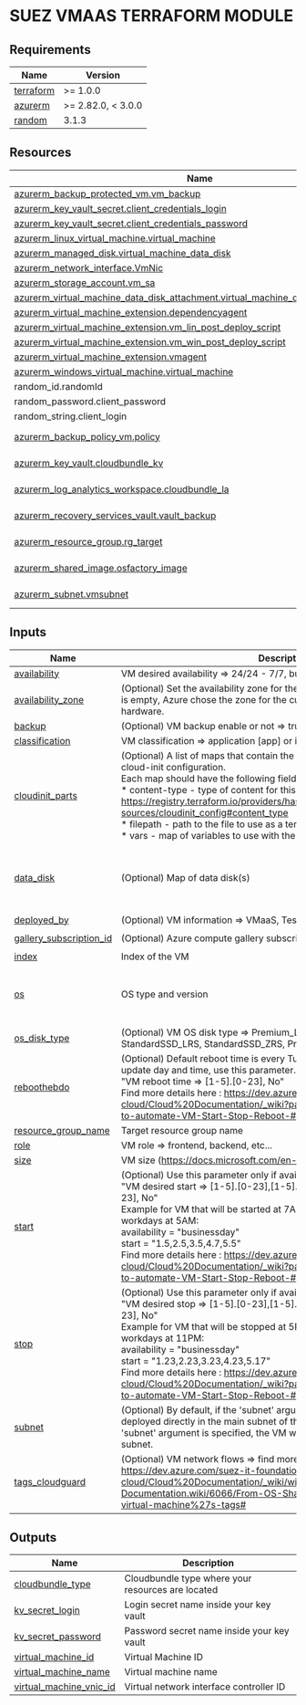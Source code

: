 <!-- BEGIN_TF_DOCS -->
# SUEZ VMAAS TERRAFORM MODULE



## Requirements

| Name | Version |
|------|---------|
| <a name="requirement_terraform"></a> [terraform](#requirement\_terraform) | >= 1.0.0 |
| <a name="requirement_azurerm"></a> [azurerm](#requirement\_azurerm) | >= 2.82.0, < 3.0.0 |
| <a name="requirement_random"></a> [random](#requirement\_random) | 3.1.3 |

## Resources

| Name | Type |
|------|------|
| [azurerm_backup_protected_vm.vm_backup](https://registry.terraform.io/providers/hashicorp/azurerm/latest/docs/resources/backup_protected_vm) | resource |
| [azurerm_key_vault_secret.client_credentials_login](https://registry.terraform.io/providers/hashicorp/azurerm/latest/docs/resources/key_vault_secret) | resource |
| [azurerm_key_vault_secret.client_credentials_password](https://registry.terraform.io/providers/hashicorp/azurerm/latest/docs/resources/key_vault_secret) | resource |
| [azurerm_linux_virtual_machine.virtual_machine](https://registry.terraform.io/providers/hashicorp/azurerm/latest/docs/resources/linux_virtual_machine) | resource |
| [azurerm_managed_disk.virtual_machine_data_disk](https://registry.terraform.io/providers/hashicorp/azurerm/latest/docs/resources/managed_disk) | resource |
| [azurerm_network_interface.VmNic](https://registry.terraform.io/providers/hashicorp/azurerm/latest/docs/resources/network_interface) | resource |
| [azurerm_storage_account.vm_sa](https://registry.terraform.io/providers/hashicorp/azurerm/latest/docs/resources/storage_account) | resource |
| [azurerm_virtual_machine_data_disk_attachment.virtual_machine_data_disk_attachment](https://registry.terraform.io/providers/hashicorp/azurerm/latest/docs/resources/virtual_machine_data_disk_attachment) | resource |
| [azurerm_virtual_machine_extension.dependencyagent](https://registry.terraform.io/providers/hashicorp/azurerm/latest/docs/resources/virtual_machine_extension) | resource |
| [azurerm_virtual_machine_extension.vm_lin_post_deploy_script](https://registry.terraform.io/providers/hashicorp/azurerm/latest/docs/resources/virtual_machine_extension) | resource |
| [azurerm_virtual_machine_extension.vm_win_post_deploy_script](https://registry.terraform.io/providers/hashicorp/azurerm/latest/docs/resources/virtual_machine_extension) | resource |
| [azurerm_virtual_machine_extension.vmagent](https://registry.terraform.io/providers/hashicorp/azurerm/latest/docs/resources/virtual_machine_extension) | resource |
| [azurerm_windows_virtual_machine.virtual_machine](https://registry.terraform.io/providers/hashicorp/azurerm/latest/docs/resources/windows_virtual_machine) | resource |
| random_id.randomId | resource |
| random_password.client_password | resource |
| random_string.client_login | resource |
| [azurerm_backup_policy_vm.policy](https://registry.terraform.io/providers/hashicorp/azurerm/latest/docs/data-sources/backup_policy_vm) | data source |
| [azurerm_key_vault.cloudbundle_kv](https://registry.terraform.io/providers/hashicorp/azurerm/latest/docs/data-sources/key_vault) | data source |
| [azurerm_log_analytics_workspace.cloudbundle_la](https://registry.terraform.io/providers/hashicorp/azurerm/latest/docs/data-sources/log_analytics_workspace) | data source |
| [azurerm_recovery_services_vault.vault_backup](https://registry.terraform.io/providers/hashicorp/azurerm/latest/docs/data-sources/recovery_services_vault) | data source |
| [azurerm_resource_group.rg_target](https://registry.terraform.io/providers/hashicorp/azurerm/latest/docs/data-sources/resource_group) | data source |
| [azurerm_shared_image.osfactory_image](https://registry.terraform.io/providers/hashicorp/azurerm/latest/docs/data-sources/shared_image) | data source |
| [azurerm_subnet.vmsubnet](https://registry.terraform.io/providers/hashicorp/azurerm/latest/docs/data-sources/subnet) | data source |

## Inputs

| Name | Description | Type | Default | Required |
|------|-------------|------|---------|:--------:|
| <a name="input_availability"></a> [availability](#input\_availability) | VM desired availability => 24/24 - 7/7, businessday, self-care, sleep | `string` | `"businessday"` | no |
| <a name="input_availability_zone"></a> [availability\_zone](#input\_availability\_zone) | (Optional) Set the availability zone for the Virtual Machine. By default, value is empty, Azure chose the zone for the customer depending on available hardware. | `string` | `""` | no |
| <a name="input_backup"></a> [backup](#input\_backup) | (Optional) VM backup enable or not => true, false | `string` | `"false"` | no |
| <a name="input_classification"></a> [classification](#input\_classification) | VM classification => application [app] or infrastructure [infra] | `string` | `"app"` | no |
| <a name="input_cloudinit_parts"></a> [cloudinit\_parts](#input\_cloudinit\_parts) | (Optional) A list of maps that contain the information for each part in the cloud-init configuration.<br>Each map should have the following fields:<br>* content-type - type of content for this part, e.g. text/x-shellscript => https://registry.terraform.io/providers/hashicorp/template/latest/docs/data-sources/cloudinit_config#content_type<br>* filepath - path to the file to use as a template<br>* vars - map of variables to use with the part template | <pre>list(object({<br>    content-type = string<br>    filepath     = string<br>    vars         = map(string)<br>  }))</pre> | `[]` | no |
| <a name="input_data_disk"></a> [data\_disk](#input\_data\_disk) | (Optional) Map of data disk(s) | <pre>map(object({<br>    size = number<br>    type = string<br>    lun  = number<br>  }))</pre> | `{}` | no |
| <a name="input_deployed_by"></a> [deployed\_by](#input\_deployed\_by) | (Optional) VM information => VMaaS, Test\_by\_VMaaS | `string` | `"VMaaS"` | no |
| <a name="input_gallery_subscription_id"></a> [gallery\_subscription\_id](#input\_gallery\_subscription\_id) | (Optional) Azure compute gallery subscription ID | `string` | `"d980e79b-480a-4282-a6b5-27e052e79f4b"` | no |
| <a name="input_index"></a> [index](#input\_index) | Index of the VM | `number` | n/a | yes |
| <a name="input_os"></a> [os](#input\_os) | OS type and version | <pre>object({<br>    type    = string<br>    version = string<br>  })</pre> | n/a | yes |
| <a name="input_os_disk_type"></a> [os\_disk\_type](#input\_os\_disk\_type) | (Optional) VM OS disk type => Premium\_LRS, Standard\_LRS, StandardSSD\_LRS, StandardSSD\_ZRS, Premium\_ZRS | `string` | `"Standard_LRS"` | no |
| <a name="input_reboothebdo"></a> [reboothebdo](#input\_reboothebdo) | (Optional) Default reboot time is every Tuesday at 4AM (2.4). In order to update day and time, use this parameter. <br>  "VM reboot time => [1-5].[0-23], No"<br>  Find more details here : https://dev.azure.com/suez-it-foundations-cloud/Cloud%20Documentation/_wiki?pageId=6263&friendlyName=How-to-automate-VM-Start-Stop-Reboot-# | `string` | `"2.4"` | no |
| <a name="input_resource_group_name"></a> [resource\_group\_name](#input\_resource\_group\_name) | Target resource group name | `string` | n/a | yes |
| <a name="input_role"></a> [role](#input\_role) | VM role => frontend, backend, etc... | `string` | n/a | yes |
| <a name="input_size"></a> [size](#input\_size) | VM size (https://docs.microsoft.com/en-us/azure/virtual-machines/sizes). | `string` | n/a | yes |
| <a name="input_start"></a> [start](#input\_start) | (Optional) Use this parameter only if availability = "businessday".<br>  "VM desired start => [1-5].[0-23],[1-5].[0-23],[1-5].[0-23],[1-5].[0-23], No"<br>  Example for VM that will be started at 7AM on Thursday and all others workdays at 5AM: <br>    availability = "businessday"<br>    start        = "1.5,2.5,3.5,4.7,5.5"<br>  Find more details here : https://dev.azure.com/suez-it-foundations-cloud/Cloud%20Documentation/_wiki?pageId=6263&friendlyName=How-to-automate-VM-Start-Stop-Reboot-# | `string` | `""` | no |
| <a name="input_stop"></a> [stop](#input\_stop) | (Optional) Use this parameter only if availability = "businessday".<br>  "VM desired stop => [1-5].[0-23],[1-5].[0-23],[1-5].[0-23],[1-5].[0-23], No"<br>  Example for VM that will be stopped at 5PM on Thursday and all others workdays at 11PM: <br>    availability = "businessday"<br>    start        = "1.23,2.23,3.23,4.23,5.17"<br>  Find more details here : https://dev.azure.com/suez-it-foundations-cloud/Cloud%20Documentation/_wiki?pageId=6263&friendlyName=How-to-automate-VM-Start-Stop-Reboot-# | `string` | `""` | no |
| <a name="input_subnet"></a> [subnet](#input\_subnet) | (Optional) By default, if the 'subnet' argument is not defined, the VM will be deployed directly in the main subnet of the Cloud Bundle. However, if the 'subnet' argument is specified, the VM will be deployed in the designated subnet. | `string` | `""` | no |
| <a name="input_tags_cloudguard"></a> [tags\_cloudguard](#input\_tags\_cloudguard) | (Optional) VM network flows => find more details here : https://dev.azure.com/suez-it-foundations-cloud/Cloud%20Documentation/_wiki/wikis/Cloud-Documentation.wiki/6066/From-OS-Shared-Image-Gallery?anchor=set-virtual-machine%27s-tags# | `map(any)` | <pre>{<br>  "fusion_inventory": "TRUE",<br>  "internet": "REGULAR"<br>}</pre> | no |

## Outputs

| Name | Description |
|------|-------------|
| <a name="output_cloudbundle_type"></a> [cloudbundle\_type](#output\_cloudbundle\_type) | Cloudbundle type where your resources are located |
| <a name="output_kv_secret_login"></a> [kv\_secret\_login](#output\_kv\_secret\_login) | Login secret name inside your key vault |
| <a name="output_kv_secret_password"></a> [kv\_secret\_password](#output\_kv\_secret\_password) | Password secret name inside your key vault |
| <a name="output_virtual_machine_id"></a> [virtual\_machine\_id](#output\_virtual\_machine\_id) | Virtual Machine ID |
| <a name="output_virtual_machine_name"></a> [virtual\_machine\_name](#output\_virtual\_machine\_name) | Virtual machine name |
| <a name="output_virtual_machine_vnic_id"></a> [virtual\_machine\_vnic\_id](#output\_virtual\_machine\_vnic\_id) | Virtual network interface controller ID |
<!-- END_TF_DOCS -->